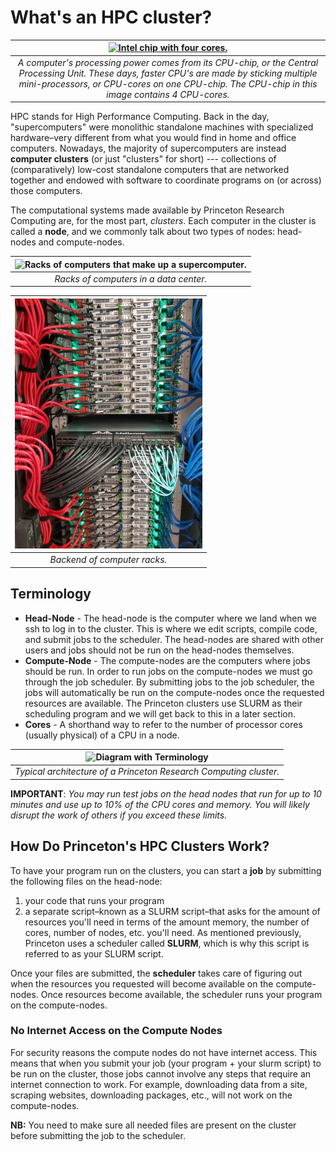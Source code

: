 # What's an HPC cluster?

| <a href="https://spectrum.ieee.org/why-cpu-frequency-stalled"><img src="https://spectrum.ieee.org/media-library/eyJhbGciOiJIUzI1NiIsInR5cCI6IkpXVCJ9.eyJpbWFnZSI6Imh0dHBzOi8vYXNzZXRzLnJibC5tcy8yNTU2MDE3Ni9vcmlnaW4uanBnIiwiZXhwaXJlc19hdCI6MTYzMDUyMjA4Nn0.HxFJ9q5nmiY4ITML52e-yQZolSnspmb3S0YDhEQzJzQ/image.jpg?quality=80&width=734" alt="Intel chip with four cores." width="300"/></a>|
|:-----:|
|*A computer's processing power comes from its CPU-chip, or the Central Processing Unit. These days, faster CPU's are made by sticking multiple mini-processors, or CPU-cores on one CPU-chip. The CPU-chip in this image contains 4 CPU-cores.*|

HPC stands for High Performance Computing. Back in the day, "supercomputers" were monolithic standalone machines
with specialized hardware–very different from what you would find in
home and office computers.  Nowadays, the majority of supercomputers
are instead **computer clusters** (or just "clusters" for short) ---
collections of (comparatively) low-cost standalone computers that are
networked together and endowed with software to coordinate programs on
(or across) those computers.

The computational systems made available by Princeton Research
Computing are, for the most part, *clusters*.  Each computer in the
cluster is called a **node**, and we commonly talk about two types of nodes: head-nodes and compute-nodes.

| <img src="https://upload.wikimedia.org/wikipedia/commons/2/29/Virginia_tech_xserve_cluster.jpg" alt="Racks of computers that make up a supercomputer." width="300"/>| 
|:--:| 
| *Racks of computers in a data center.* |


| <img src="connections_byKevinAbbey_20210519_a.jpg" alt="The backend of a rack of computers with wire connectors between coming out of various places." width="300"/>| 
|:--:| 
| *Backend of computer racks.*|


<!---

<figure>
  <img src="https://upload.wikimedia.org/wikipedia/commons/2/29/Virginia_tech_xserve_cluster.jpg" alt="Racks of computers that make up a supercomputer." width="300"/>
  <figcaption>Racks of computers in a data center.</figcaption>
</figure>

<br/>

<figure>
  <img src="connections_byKevinAbbey_20210519_a.jpg" alt="The backend of a rack of computers with wire connectors between coming out of various places." width="300"/>
  <figcaption>Backend of computer racks.</figcaption>
</figure>

--->

## Terminology

* **Head-Node** - The head-node is the computer where we land when we ssh to log in to the cluster. This is where we edit scripts, compile code, and submit jobs to the scheduler. The head-nodes are shared with other users and jobs should not be run on the head-nodes themselves.
* **Compute-Node** - The compute-nodes are the computers where jobs should be run. In order to run jobs on the compute-nodes we must go through the job scheduler. By submitting jobs to the job scheduler, the jobs will automatically be run on the compute-nodes once the requested resources are available. The Princeton clusters use SLURM as their scheduling program and we will get back to this in a later section.
* **Cores** - A shorthand way to refer to the number of processor cores (usually physical) of a CPU in a node.

|![Diagram with Terminology](beowulf.png)| 
|:--:| 
|*Typical architecture of a Princeton Research Computing cluster.*|

**IMPORTANT**: *You may run test jobs on the head nodes that run for up to 10 minutes and use up to 10% of the CPU cores and memory. You will likely disrupt the work of others if you exceed these limits.*

## How Do Princeton's HPC Clusters Work?

To have your program run on the clusters, you can start a **job** by submitting the following files on the head-node:
1. your code that runs your program
2. a separate script–known as a SLURM script–that asks for the amount of resources you'll need in terms of the amount memory, the number of cores, number of nodes, etc. you'll need. As mentioned previously, Princeton uses a scheduler called **SLURM**, which is why this script is referred to as your SLURM script.

Once your files are submitted, the **scheduler** takes care of figuring out when the resources you requested will become available on the compute-nodes. Once resources become available, the scheduler runs your program on the compute-nodes. 

### No Internet Access on the Compute Nodes

For security reasons the compute nodes do not have internet access. This means that when you submit your job (your program + your slurm script) to be run on the cluster, those jobs cannot involve any steps that require an internet connection to work. For example, downloading data from a site, scraping websites, downloading packages, etc., will not work on the compute-nodes.

**NB:** You need to make sure all needed files are present on the cluster before submitting the job to the scheduler.
